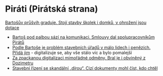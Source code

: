 # Piráti (Pirátská strana)

[Bartošův průšvih graduje. Stojí stavby školek i domků, v ohrožení jsou dotace](https://www.idnes.cz/zpravy/domaci/ivan-bartos-digitalizace-stavebni-rizeni-kolaudace.A240820_193746_domaci_vals?zdroj=sph_hp)
  * [Bartoš pod palbou sází na komunikaci. Smlouvy dal spolupracovníkům Pirátů](https://www.novinky.cz/clanek/domaci-bartos-pod-palbou-sazi-na-komunikaci-smlouvy-dal-spolupracovnikum-piratu-40484254)
  * [Podle Bartoše je problém stavebních úřadů v málo lidech i penězích. Přidá jim](https://www.idnes.cz/zpravy/domaci/ministerstvo-pro-mistni-rozvoj-komplikace-digitalni-stavebni-rizeni-ivan-bartos.A240828_122048_domaci_vank) - digitalizuje se, aby vše stálo víc a bylo pomalejší
  * [Za zpackanou digitalizaci mimořádné odměny. Bral je i obviněný z Dozimetru](https://www.idnes.cz/zpravy/domaci/digitalizace-stavebniho-rizeni-odmeny-steffel-bartos.A241003_201017_domaci_vals)
  * [Stavební řízení se skandální „dírou“. Cizí dokumenty mohl číst, kdo chtěl](https://www.idnes.cz/zpravy/domaci/stavebni-rizeni-osobni-udaje-vlada-system-ivan-bartos-pirati.A250126_190325_domaci_krd)
